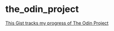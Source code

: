 # the_odin_project
[This Gist tracks my progress of The Odin Project](https://gist.github.com/xiaozhong21/b1bd68fd6f08863466712c6d0c86accc)
